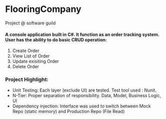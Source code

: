 # FlooringCompany
Project @ software guild

#### A console application built in C#. It function as an order tracking system. User has the ability to do basic CRUD operation: 
1. Create Order
2. View List of Order
3. Update exisiting Order
4. Delete Order

### Project Highlight: 

* Unit Testing: Each layer (exclude UI) are tested. Test tool used : Nunit. 
* N-Tier: Proper separation of responsibility. Data, Model, Business Logic, UI  
* Dependency injection: Interface was used to switch between Mock Repo (static memory) and Production Repo (File Read) 


